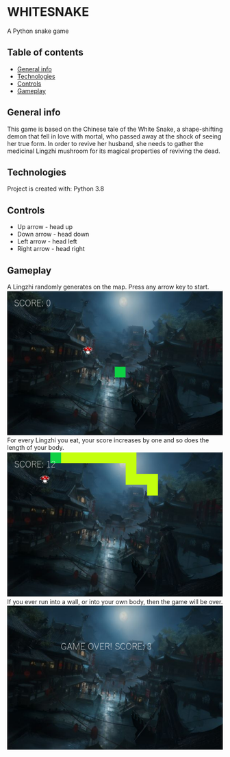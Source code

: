 # WHITESNAKE
A Python snake game
## Table of contents
* [General info](#general-info)
* [Technologies](#technologies)
* [Controls](#controls)
* [Gameplay](#gameplay)

## General info
This game is based on the Chinese tale of the White Snake, a shape-shifting demon that fell in love with mortal, who passed away at the shock of seeing her true form. 
In order to revive her husband, she needs to gather the medicinal Lingzhi mushroom for its magical properties of reviving the dead. 
	
## Technologies
Project is created with:
Python 3.8
	
## Controls
* Up arrow - head up
* Down arrow - head down
* Left arrow - head left
* Right arrow - head right

## Gameplay
A Lingzhi randomly generates on the map. Press any arrow key to start.  
![start](./readmepics/start.png)
For every Lingzhi you eat, your score increases by one and so does the length of your body.  
![middle](./readmepics/middle.png)
If you ever run into a wall, or into your own body, then the game will be over.  
![end](./readmepics/end.png)
